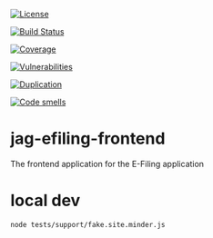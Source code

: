 [![License](https://img.shields.io/badge/License-Apache%202.0-blue.svg)](LICENSE)

[![Build Status](https://travis-ci.org/bcgov/jag-efiling-frontend.svg?branch=master)](https://travis-ci.org/bcgov/jag-efiling-frontend)

[![Coverage](https://sonarcloud.io/api/project_badges/measure?project=jag-efiling-frontend&metric=coverage)](https://sonarcloud.io/dashboard?id=jag-efiling-frontend)

[![Vulnerabilities](https://sonarcloud.io/api/project_badges/measure?project=jag-efiling-frontend&metric=vulnerabilities)](https://sonarcloud.io/dashboard?id=jag-efiling-frontend)

[![Duplication](https://sonarcloud.io/api/project_badges/measure?project=jag-efiling-frontend&metric=duplicated_lines_density)](https://sonarcloud.io/dashboard?id=jag-efiling-frontend)

[![Code smells](https://sonarcloud.io/api/project_badges/measure?project=jag-efiling-frontend&metric=code_smells)](https://sonarcloud.io/dashboard?id=jag-efiling-frontend)

# jag-efiling-frontend
The frontend application for the E-Filing application

# local dev

```
node tests/support/fake.site.minder.js
```